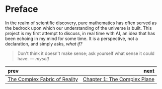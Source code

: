 # Preface

In the realm of scientific discovery, pure mathematics has often served as the bedrock upon which our understanding of the universe is built. This project is my first attempt to discuss, in real time with AI, an idea that has been echoing in my mind for some time. It is a perspective, not a declaration, and simply asks, *what if?*

> Don't think it doesn't make sense; ask yourself what sense it could have.
> — *myself*

| prev | next |
| :--- | ---: |
| [The Complex Fabric of Reality](./README.md) | [Chapter 1: The Complex Plane](./CHAPTER1.md) |
